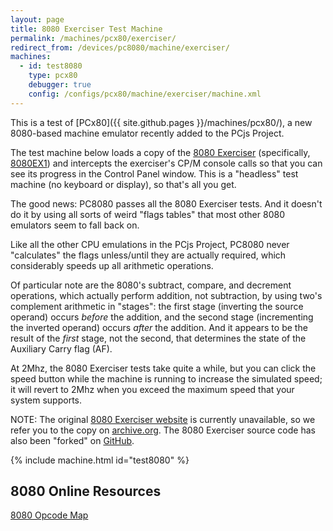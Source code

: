 ```yaml
---
layout: page
title: 8080 Exerciser Test Machine
permalink: /machines/pcx80/exerciser/
redirect_from: /devices/pc8080/machine/exerciser/
machines:
  - id: test8080
    type: pcx80
    debugger: true
    config: /configs/pcx80/machine/exerciser/machine.xml
---
```


This is a test of [PCx80]({{ site.github.pages }}/machines/pcx80/), a new 8080-based machine emulator recently
added to the PCjs Project.

The test machine below loads a copy of the
[8080 Exerciser](https://web.archive.org/web/20151006085348/http://www.idb.me.uk/sunhillow/8080.html)
(specifically, [8080EX1](/machines/pcx80/ram/exerciser/8080EX1.MAC)) and intercepts the exerciser's CP/M console
calls so that you can see its progress in the Control Panel window.  This is a "headless" test machine
(no keyboard or display), so that's all you get.

The good news: PC8080 passes all the 8080 Exerciser tests.  And it doesn't do it by using all sorts of weird
"flags tables" that most other 8080 emulators seem to fall back on.

Like all the other CPU emulations in the PCjs Project, PC8080 never "calculates" the flags unless/until they are
actually required, which considerably speeds up all arithmetic operations.

Of particular note are the 8080's subtract, compare, and decrement operations, which actually perform addition,
not subtraction, by using two's complement arithmetic in "stages": the first stage (inverting the source operand)
occurs *before* the addition, and the second stage (incrementing the inverted operand) occurs *after* the addition.
And it appears to be the result of the *first* stage, not the second, that determines the state of the Auxiliary
Carry flag (AF).

At 2Mhz, the 8080 Exerciser tests take quite a while, but you can click the speed button while the machine is running
to increase the simulated speed; it will revert to 2Mhz when you exceed the maximum speed that your system supports.

NOTE: The original [8080 Exerciser website](http://www.idb.me.uk/sunhillow/8080.html)
is currently unavailable, so we refer you to the copy on
[archive.org](https://web.archive.org/web/20151006085348/http://www.idb.me.uk/sunhillow/8080.html).
The 8080 Exerciser source code has also been "forked" on [GitHub](https://github.com/begoon/8080ex1).

{% include machine.html id="test8080" %}

8080 Online Resources
---------------------

[8080 Opcode Map](http://pastraiser.com/cpu/i8080/i8080_opcodes.html)

